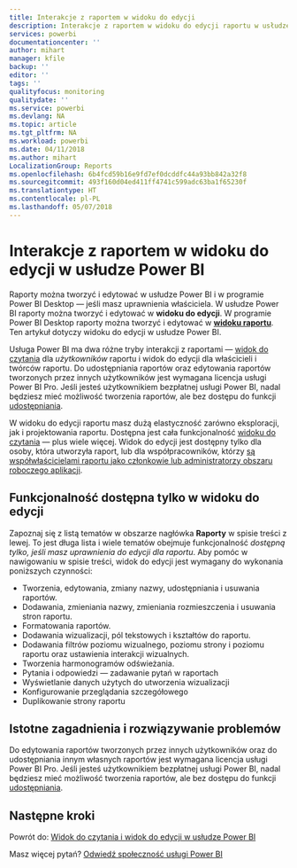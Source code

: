 ```yaml
---
title: Interakcje z raportem w widoku do edycji
description: Interakcje z raportem w widoku do edycji raportu w usłudze Power BI
services: powerbi
documentationcenter: ''
author: mihart
manager: kfile
backup: ''
editor: ''
tags: ''
qualityfocus: monitoring
qualitydate: ''
ms.service: powerbi
ms.devlang: NA
ms.topic: article
ms.tgt_pltfrm: NA
ms.workload: powerbi
ms.date: 04/11/2018
ms.author: mihart
LocalizationGroup: Reports
ms.openlocfilehash: 6b4fcd59b16e9fd7ef0dcddfc44a93bb842a32f8
ms.sourcegitcommit: 493f160d04ed411ff4741c599adc63ba1f65230f
ms.translationtype: HT
ms.contentlocale: pl-PL
ms.lasthandoff: 05/07/2018
---
```

# <a name="interact-with-a-report-in-editing-view-in-power-bi-service"></a>Interakcje z raportem w widoku do edycji w usłudze Power BI
Raporty można tworzyć i edytować w usłudze Power BI i w programie Power BI Desktop — jeśli masz uprawnienia właściciela. W usłudze Power BI raporty można tworzyć i edytować w **widoku do edycji**. W programie Power BI Desktop raporty można tworzyć i edytować w [**widoku raportu**](desktop-report-view.md). Ten artykuł dotyczy widoku do edycji w usłudze Power BI. 

Usługa Power BI ma dwa różne tryby interakcji z raportami — [widok do czytania](service-reading-view-and-editing-view.md) dla *użytkowników* raportu i widok do edycji dla właścicieli i twórców raportu.  Do udostępniania raportów oraz edytowania raportów tworzonych przez innych użytkowników jest wymagana licencja usługi Power BI Pro. Jeśli jesteś użytkownikiem bezpłatnej usługi Power BI, nadal będziesz mieć możliwość tworzenia raportów, ale bez dostępu do funkcji [udostępniania](service-share-reports.md).    

W widoku do edycji raportu masz dużą elastyczność zarówno eksploracji, jak i projektowania raportu. Dostępna jest cała funkcjonalność [widoku do czytania](service-reading-view-and-editing-view.md) — plus wiele więcej. Widok do edycji jest dostępny tylko dla osoby, która utworzyła raport, lub dla współpracowników, którzy [są współwłaścicielami raportu jako członkowie lub administratorzy obszaru roboczego aplikacji](service-create-distribute-apps.md).

## <a name="functionality-only-available-in-editing-view"></a>Funkcjonalność dostępna tylko w widoku do edycji
Zapoznaj się z listą tematów w obszarze nagłówka **Raporty** w spisie treści z lewej. To jest długa lista i wiele tematów obejmuje funkcjonalność *dostępną tylko, jeśli masz uprawnienia do edycji dla raportu*.  Aby pomóc w nawigowaniu w spisie treści, widok do edycji jest wymagany do wykonania poniższych czynności:

* Tworzenia, edytowania, zmiany nazwy, udostępniania i usuwania raportów.
* Dodawania, zmieniania nazwy, zmieniania rozmieszczenia i usuwania stron raportu.
* Formatowania raportów.
* Dodawania wizualizacji, pól tekstowych i kształtów do raportu.
* Dodawania filtrów poziomu wizualnego, poziomu strony i poziomu raportu oraz ustawienia interakcji wizualnych.
* Tworzenia harmonogramów odświeżania.
* Pytania i odpowiedzi — zadawanie pytań w raportach
* Wyświetlanie danych użytych do utworzenia wizualizacji 
* Konfigurowanie przeglądania szczegółowego
* Duplikowanie strony raportu

## <a name="considerations-and-troubleshooting"></a>Istotne zagadnienia i rozwiązywanie problemów
Do edytowania raportów tworzonych przez innych użytkowników oraz do udostępniania innym własnych raportów jest wymagana licencja usługi Power BI Pro.  Jeśli jesteś użytkownikiem bezpłatnej usługi Power BI, nadal będziesz mieć możliwość tworzenia raportów, ale bez dostępu do funkcji [udostępniania](service-share-reports.md).


## <a name="next-steps"></a>Następne kroki
Powrót do: [Widok do czytania i widok do edycji w usłudze Power BI](service-reading-view-and-editing-view.md)

Masz więcej pytań? [Odwiedź społeczność usługi Power BI](http://community.powerbi.com/)

